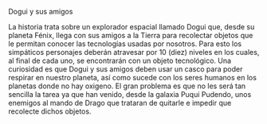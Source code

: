 Dogui y sus amigos

La historia trata sobre un explorador espacial llamado Dogui que, desde su planeta Fénix, llega con sus amigos a la Tierra para recolectar objetos que le permitan conocer las tecnologías usadas por nosotros.
Para esto los simpáticos personajes deberán atravesar por 10 (diez) niveles en los cuales, al final de cada uno, se encontrarán con un objeto tecnológico.
Una curiosidad es que Dogui y sus amigos deben usar un casco para poder respirar en nuestro planeta, así como sucede con los seres humanos en los planetas donde no hay oxigeno.
El gran problema es que no les será tan sencilla la tarea ya que han venido, desde la galaxia Puqui Pudendo, unos enemigos al mando de Drago que trataran de quitarle e impedir que recolecte dichos objetos.
